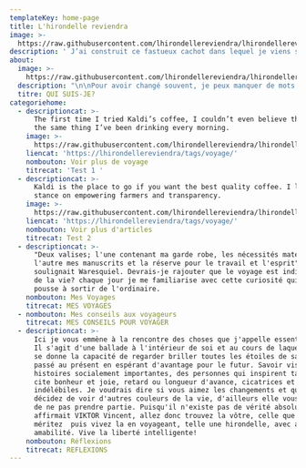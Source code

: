 ```yaml
---
templateKey: home-page
title: L'hirondelle reviendra
image: >-
  https://raw.githubusercontent.com/lhirondellereviendra/lhirondellereviendra/test/static/img/header.jpeg
description: ' J’ai construit ce fastueux cachot dans lequel je viens souvent me poser pour mettre encore plus de soleil dans mes pensées et jauger ma créativité. D’ici, je peux regarder par dessus le monde et essayer de comprendre: l’Afrique, l’espoir. Tous ces petits à qui nous donnons la vie, l’éducation les fera naître de nouveau(...)'
about:
  image: >-
    https://raw.githubusercontent.com/lhirondellereviendra/lhirondellereviendra/test/static/img/bio.jpeg
  description: "\n\nPour avoir changé souvent, je peux manquer de mots pour me décrire dans le temps.\nNéanmoins, vous trouverez peintes sur ces murs, quelques figures qui elles restent fidèles et intactes. Dans mon portefeuille, j’ai placé au premier rang la photo d’une Afrique nouvelle et émergée: mes rêves sont ce que j’ai de plus précieux; je les garde sous les yeux pour ne pas oublier de prier. \n\nJe m’inspire de cette alliance qui passe de mères en filles et dont la valeur sentimentale surpasse le vrai prix sur le marché: bel inconnu, je ne me concentrerais que sur ce que tu as de meilleur à me vendre? parceque je peux voir au delà de l’apparence; le coût des choses copte pour peu, je m’intéresse plus à leur utilité.\n\nD'ailleurs vous verrez mes charmes à travers l’arme d’un ancien guerrier, si précieuse malgré sa culpabilité : j’ai l’avantage de savoir où je vais donc lorsque que je trébuche, je me relève aussitôt pour continuer à mettre les mots sur mon existence. Mon histoire rejoint les vôtre et ces mots me portent et me rapprochent de vous.\nComme la musique, ils me servent et soignent mon âme.\nJe suis juriste, altruiste et exploratrice.\nVous ne pouvez comprendre à quel point ça saoule, l’émotion ; la meilleure drogue de tous les temps, celle qui donne un vrai sens à la condition humaine.\n\nJe m’appelleElisabeth,  je suis semblable à une pierre quelconque achetée aux enchères, un fragment de verre médiéval ou une armure dont on compte l’histoire uniquement aux invités de marque. \nEn effet, je ne sais du jour au lendemain, ni plaire, ni paraître car authentique, authentique, je suis immense.\n\_"
  titre: QUI SUIS-JE?
categoriehome:
  - descriptioncat: >-
      The first time I tried Kaldi’s coffee, I couldn’t even believe that was
      the same thing I’ve been drinking every morning.
    image: >-
      https://raw.githubusercontent.com/lhirondellereviendra/lhirondellereviendra/test/static/img/bio.jpeg
    liencat: 'https://lhirondellereviendra/tags/voyage/'
    nombouton: Voir plus de voyage
    titrecat: 'Test 1 '
  - descriptioncat: >-
      Kaldi is the place to go if you want the best quality coffee. I love their
      stance on empowering farmers and transparency.
    image: >-
      https://raw.githubusercontent.com/lhirondellereviendra/lhirondellereviendra/test/static/img/bio.jpeg
    liencat: 'https://lhirondellereviendra/tags/voyage/'
    nombouton: Voir plus d'articles
    titrecat: Test 2
  - descriptioncat: >-
      "Deux valises; l'une contenant ma garde robe, les nécessités matérielles,
      l'autre mes manuscrits et la réserve pour le travail et l'esprit" ainsi
      soulignait Waresquiel. Devrais-je rajouter que le voyage est indissociable
      de la vie? chaque jour je me familiarise avec cette curiosité qui me
      pousse à sortir de l'ordinaire.
    nombouton: Mes Voyages
    titrecat: MES VOYAGES
  - nombouton: Mes conseils aux voyageurs
    titrecat: MES CONSEILS POUR VOYAGER
  - descriptioncat: >-
      Ici je vous emmène à la rencontre des choses que j'appelle essentielles.
      Il s'agit d'une ballade à l'intérieur de soi et au cours de laquelle l'on
      se donne la capacité de regarder briller toutes les étoiles de sa vie, du
      passé au présent en espérant d'avantage pour le futur. Savoir visiter des
      histoires socialement importantes, des personnes qui inspirent tant. Je
      cite bonheur et joie, retard ou longueur d'avance, cicatrices et tâches
      indélébiles. Je voudrais dire si vous aimez les changements et que vous
      décidez de voir d'autres couleurs de la vie, d'ailleurs elle vous suggère
      de ne pas prendre partie. Puisqu'il n'existe pas de vérité absolue
      affirmait VIKTOR Vincent, allez donc trouvez la vôtre, celle que vous
      méritez  puis vivez la en voyageant, telle une hirondelle, avec agilité et
      amabilité. Vive la liberté intelligente!
    nombouton: Réflexions
    titrecat: REFLEXIONS
---
```


